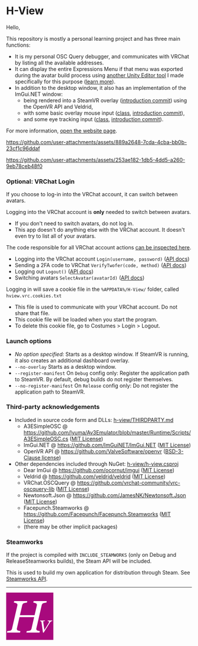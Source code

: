 H-View
===

Hello,

This repository is mostly a personal learning project and has three main functions:
- It is my personal OSC Query debugger, and communicates with VRChat by listing all the available addresses.
- It can display the entire Expressions Menu if that menu was exported during the avatar build process using [another Unity Editor tool](https://github.com/hai-vr/external-expressions-menu/)
  I made specifically for this purpose ([learn more](https://docs.hai-vr.dev/docs/products/h-view)).
- In addition to the desktop window, it also has an implementation of the ImGui.NET window:
  - being rendered into a SteamVR overlay ([introduction commit](https://github.com/hai-vr/h-view/commit/cb1b35057a2f3ced0becdf9f013ef11b3de78291))
  using the OpenVR API and Veldrid,
  - with some basic overlay mouse input ([class](https://github.com/hai-vr/h-view/blob/main/h-view/src/Overlay/HVImGuiOverlay.cs), [introduction commit](https://github.com/hai-vr/h-view/commit/697f7e61808f3b857940bcd24be05e67b9d3f774)),
  - and some eye tracking input ([class](https://github.com/hai-vr/h-view/blob/main/h-view/src/Overlay/HVImGuiOverlay.cs#L214), [introduction commit](https://github.com/hai-vr/h-view/commit/969b6c23a260c7888b607acb3b4652735bd99db1)).

For more information, [open the website page](https://docs.hai-vr.dev/docs/products/h-view).

https://github.com/user-attachments/assets/889a2648-7cda-4cba-bb0b-23cf1c96ddaf

https://github.com/user-attachments/assets/253ae182-1db5-4dd5-a260-9eb78ceb48f0

### Optional: VRChat Login

If you choose to log-in into the VRChat account, it can switch between avatars.

Logging into the VRChat account is **only** needed to switch between avatars.
- If you don't need to switch avatars, do not log in.
- This app doesn't do anything else with the VRChat account. It doesn't even try to list all of your avatars.

The code responsible for all VRChat account actions [can be inspected here](https://github.com/hai-vr/h-view/blob/main/h-view/src/VRCLogin/HVVrcSession.cs).
- Logging into the VRChat account `Login(username, password)` ([API docs](https://vrchatapi.github.io/docs/api/#get-/auth/user))
- Sending a 2FA code to VRChat `VerifyTwofer(code, method)` ([API docs](https://vrchatapi.github.io/docs/api/#post-/auth/twofactorauth/emailotp/verify))
- Logging out `Logout()` ([API docs](https://vrchatapi.github.io/docs/api/#put-/logout))
- Switching avatars `SelectAvatar(avatarId)` ([API docs](https://vrchatapi.github.io/docs/api/#put-/avatars/-avatarId-/select))

Logging in will save a cookie file in the `%APPDATA%/H-View/` folder, called `hview.vrc.cookies.txt`
- This file is used to communicate with your VRChat account. Do not share that file.
- This cookie file will be loaded when you start the program.
- To delete this cookie file, go to Costumes > Login > Logout.

### Launch options

- *No option specified:* Starts as a desktop window. If SteamVR is running, it also creates an additional dashboard overlay.
- `--no-overlay` Starts as a desktop window.
- `--register-manifest` On `Debug` config only: Register the application path to SteamVR. By default, debug builds do not register themselves.
- `--no-register-manifest` On `Release` config only: Do not register the application path to SteamVR.

### Third-party acknowledgements

- Included in source code form and DLLs: [h-view/THIRDPARTY.md](h-view/THIRDPARTY.md)
  - A3ESimpleOSC @ https://github.com/lyuma/Av3Emulator/blob/master/Runtime/Scripts/A3ESimpleOSC.cs ([MIT License](https://github.com/lyuma/Av3Emulator/blob/master/Runtime/Scripts/A3ESimpleOSC.cs))
  - ImGui.NET @ https://github.com/ImGuiNET/ImGui.NET ([MIT License](https://github.com/ImGuiNET/ImGui.NET/blob/master/LICENSE))
  - OpenVR API @ https://github.com/ValveSoftware/openvr ([BSD-3-Clause license](https://github.com/ValveSoftware/openvr/blob/master/LICENSE))
- Other dependencies included through NuGet: [h-view/h-view.csproj](h-view/h-view.csproj)
  - Dear ImGui @ https://github.com/ocornut/imgui ([MIT License](https://github.com/ocornut/imgui/blob/master/LICENSE.txt))
  - Veldrid @ https://github.com/veldrid/veldrid ([MIT License](https://github.com/veldrid/veldrid/blob/master/LICENSE))
  - VRChat.OSCQuery @ https://github.com/vrchat-community/vrc-oscquery-lib ([MIT License](https://github.com/vrchat-community/vrc-oscquery-lib/blob/main/License.md))
  - Newtonsoft.Json @ https://github.com/JamesNK/Newtonsoft.Json ([MIT License](https://github.com/JamesNK/Newtonsoft.Json/blob/master/LICENSE.md))
  - Facepunch.Steamworks @ https://github.com/Facepunch/Facepunch.Steamworks ([MIT License](https://github.com/Facepunch/Facepunch.Steamworks/blob/master/LICENSE))
  - (there may be other implicit packages)

### Steamworks

If the project is compiled with `INCLUDE_STEAMWORKS` (only on Debug and ReleaseSteamworks builds), the Steam API will be included.

This is used to build my own application for distribution through Steam. See [Steamworks API](https://partner.steamgames.com/doc/sdk/api).

---
<img src="https://raw.githubusercontent.com/hai-vr/h-view/refs/heads/main/h-view/DashboardThumb.png" width="128" height="128" alt="Logo" />
